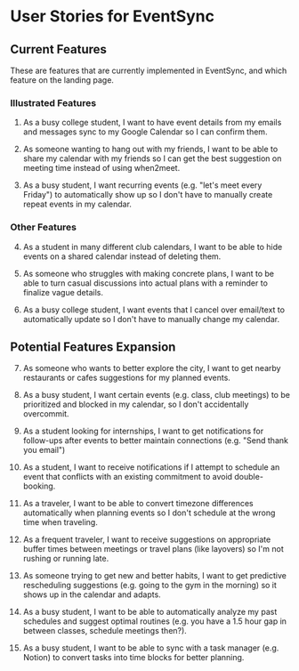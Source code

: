 # User Stories for EventSync
## Current Features
These are features that are currently implemented in EventSync, and which feature on the landing page.

### Illustrated Features
1. As a busy college student, I want to have event details from my emails and messages sync to my Google Calendar so I can confirm them.

2. As someone wanting to hang out with my friends, I want to be able to share my calendar with my friends so I can get the best suggestion on meeting time instead of using when2meet.

3. As a busy student, I want recurring events (e.g. "let's meet every Friday") to automatically show up so I don't have to manually create repeat events in my calendar.

### Other Features
4. As a student in many different club calendars, I want to be able to hide events on a shared calendar instead of deleting them.

5. As someone who struggles with making concrete plans, I want to be able to turn casual discussions into actual plans with a reminder to finalize vague details.

6. As a busy college student, I want events that I cancel over email/text to automatically update so I don't have to manually change my calendar.

## Potential Features Expansion
7. As someone who wants to better explore the city, I want to get nearby restaurants or cafes suggestions for my planned events.

8. As a busy student, I want certain events (e.g. class, club meetings) to be prioritized and blocked in my calendar, so I don't accidentally overcommit.

9. As a student looking for internships, I want to get notifications for follow-ups after events to better maintain connections (e.g. "Send thank you email")

10. As a student, I want to receive notifications if I attempt to schedule an event that conflicts with an existing commitment to avoid double-booking.

11. As a traveler, I want to be able to convert timezone differences automatically when planning events so I don't schedule at the wrong time when traveling.

12. As a frequent traveler, I want to receive suggestions on appropriate buffer times between meetings or travel plans (like layovers) so I'm not rushing or running late.

13. As someone trying to get new and better habits, I want to get predictive rescheduling suggestions (e.g. going to the gym in the morning) so it shows up in the calendar and adapts.

14. As a busy student, I want to be able to automatically analyze my past schedules and suggest optimal routines (e.g. you have a 1.5 hour gap in between classes, schedule meetings then?).

15. As a busy student, I want to be able to sync with a task manager (e.g. Notion) to convert tasks into time blocks for better planning.